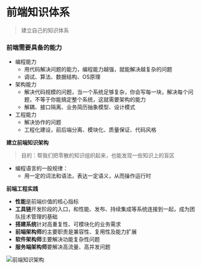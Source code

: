 # 前端知识体系
>建立自己的知识体系


### 前端需要具备的能力
- 编程能力
  - 用代码解决问题的能力，编程能力越强，就能解决越复杂的问题
  - 调试、算法、数据结构、OS原理
- 架构能力
  - 解决代码规模的问题，当一个系统足够复杂，你会写每一块，解决每个问题，不等于你能搞定整个系统，这就需要架构的能力
  - 解耦、接口隔离、业务简历抽象模型、设计模式
- 工程能力
  - 解决协作的问题
  - 工程化建设，前后端分离、模块化、质量保证、代码风格

**建立前端知识架构**
> 目的：帮我们把零散的知识组织起来，也能发现一些知识上的盲区
- 编程语言的一般规律：
  - 用一定的词法和语法，表达一定语义，从而操作运行时

**前端工程实践**
- **性能**是前端价值的核心指标
- **工具链**开发阶段的入口，和性能、发布、持续集成等系统连接到一起，成为团队技术管理的基础
- **搭建系统**针对高重复性、可模块化的业务需求
- **前端架构师**的主要职责是兼容性、复用性及能力扩展
- **软件架构师**主要解决功能复杂性问题
- **服务端架构师**要解决高流量、高并发问题

![前端知识架构](https://github.com/luobosiji/blog/blob/master/resources/knowledgeSystem/knowledgeSystem.png)

